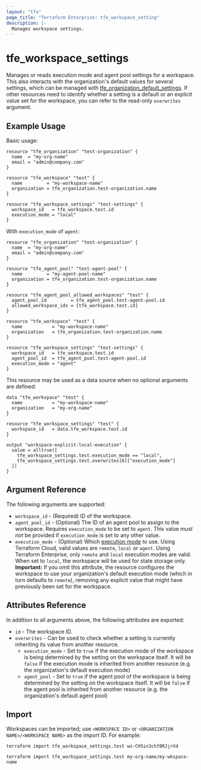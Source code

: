 ```yaml
---
layout: "tfe"
page_title: "Terraform Enterprise: tfe_workspace_setting"
description: |-
  Manages workspace settings.
---
```


# tfe_workspace_settings

Manages or reads execution mode and agent pool settings for a workspace. This also interacts with the organization's default values for several settings, which can be managed with [tfe_organization_default_settings](organization_default_settings.html). If other resources need to identify whether a setting is a default or an explicit value set for the workspace, you can refer to the read-only `overwrites` argument.

## Example Usage

Basic usage:

```hcl
resource "tfe_organization" "test-organization" {
  name  = "my-org-name"
  email = "admin@company.com"
}

resource "tfe_workspace" "test" {
  name         = "my-workspace-name"
  organization = tfe_organization.test-organization.name
}

resource "tfe_workspace_settings" "test-settings" {
  workspace_id   = tfe_workspace.test.id
  execution_mode = "local"
}
```

With `execution_mode` of `agent`:

```hcl
resource "tfe_organization" "test-organization" {
  name  = "my-org-name"
  email = "admin@company.com"
}

resource "tfe_agent_pool" "test-agent-pool" {
  name         = "my-agent-pool-name"
  organization = tfe_organization.test-organization.name
}

resource "tfe_agent_pool_allowed_workspaces" "test" {
  agent_pool_id         = tfe_agent_pool.test-agent-pool.id
  allowed_workspace_ids = [tfe_workspace.test.id]
}

resource "tfe_workspace" "test" {
  name           = "my-workspace-name"
  organization   = tfe_organization.test-organization.name
}

resource "tfe_workspace_settings" "test-settings" {
  workspace_id   = tfe_workspace.test.id
  agent_pool_id  = tfe_agent_pool.test-agent-pool.id
  execution_mode = "agent"
}
```

This resource may be used as a data source when no optional arguments are defined:

```hcl
data "tfe_workspace" "test" {
  name           = "my-workspace-name"
  organization   = "my-org-name"
}

resource "tfe_workspace_settings" "test" {
  workspace_id   = data.tfe_workspace.test.id
}

output "workspace-explicit-local-execution" {
  value = alltrue([
    tfe_workspace_settings.test.execution_mode == "local",
    tfe_workspace_settings.test.overwrites[0]["execution_mode"]
  ])
}
```

## Argument Reference

The following arguments are supported:

* `workspace_id` - (Required) ID of the workspace.
* `agent_pool_id` - (Optional) The ID of an agent pool to assign to the workspace. Requires `execution_mode`
  to be set to `agent`. This value _must not_ be provided if `execution_mode` is set to any other value.
* `execution_mode` - (Optional) Which [execution mode](https://developer.hashicorp.com/terraform/cloud-docs/workspaces/settings#execution-mode)
  to use. Using Terraform Cloud, valid values are `remote`, `local` or `agent`. Using Terraform Enterprise, only `remote` and `local` execution modes are valid. When set to `local`, the workspace will be used for state storage only. **Important:** If you omit this attribute, the resource configures the workspace to use your organization's default execution mode (which in turn defaults to `remote`), removing any explicit value that might have previously been set for the workspace.

## Attributes Reference

In addition to all arguments above, the following attributes are exported:

* `id` - The workspace ID.
* `overwrites` - Can be used to check whether a setting is currently inheriting its value from another resource.
  - `execution_mode` - Set to `true` if the execution mode of the workspace is being determined by the setting on the workspace itself. It will be `false` if the execution mode is inherited from another resource (e.g. the organization's default execution mode)
  - `agent_pool` - Set to `true` if the agent pool of the workspace is being determined by the setting on the workspace itself. It will be `false` if the agent pool is inherited from another resource (e.g. the organization's default agent pool)

## Import

Workspaces can be imported; use `<WORKSPACE ID>` or `<ORGANIZATION NAME>/<WORKSPACE NAME>` as the
import ID. For example:

```shell
terraform import tfe_workspace_settings.test ws-CH5in3chf8RJjrVd
```

```shell
terraform import tfe_workspace_settings.test my-org-name/my-wkspace-name
```
